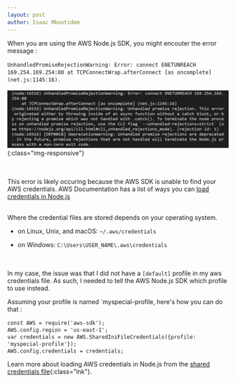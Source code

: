 ```yaml
---
layout: post
author: Isaac Mbuotidem
---
```

When you are using the AWS Node.js SDK, you might encouter the error message :

`UnhandledPromiseRejectionWarning: Error: connect ENETUNREACH 169.254.169.254:80 at TCPConnectWrap.afterConnect [as oncomplete] (net.js:1145:16).`
\
\
![Vscode integrated terminal displaying AWS Node.js SDK error](images/12_19_20.PNG){:class="img-responsive"}

\
\
This error is likely occuring because the AWS SDK is unable to find your AWS credentials. 
AWS Documentation has a list of ways you can [load credentials in Node.js](https://docs.aws.amazon.com/sdk-for-javascript/v2/developer-guide/setting-credentials-node.html)


\
Where the credential files are stored depends on your operating system. 

- on Linux, Unix, and macOS: `~/.aws/credentials`

- on Windows: `C:\Users\USER_NAME\.aws\credentials`


\
\
In my case, the issue was that I did not have a `[default]` profile in my aws credentials file. As such, I needed to tell the AWS Node.js SDK which profile to use instead. 

Assuming your profile is named `myspecial-profile, here's how you can do that :

```
const AWS = require('aws-sdk');
AWS.config.region = 'us-east-1';
var credentials = new AWS.SharedIniFileCredentials({profile: 'myspecial-profile'});
AWS.config.credentials = credentials;

```

Learn more about loading AWS credentials in Node.js from the [shared credentials file](https://docs.aws.amazon.com/sdk-for-javascript/v2/developer-guide/loading-node-credentials-shared.html){:class="lnk"}. 
